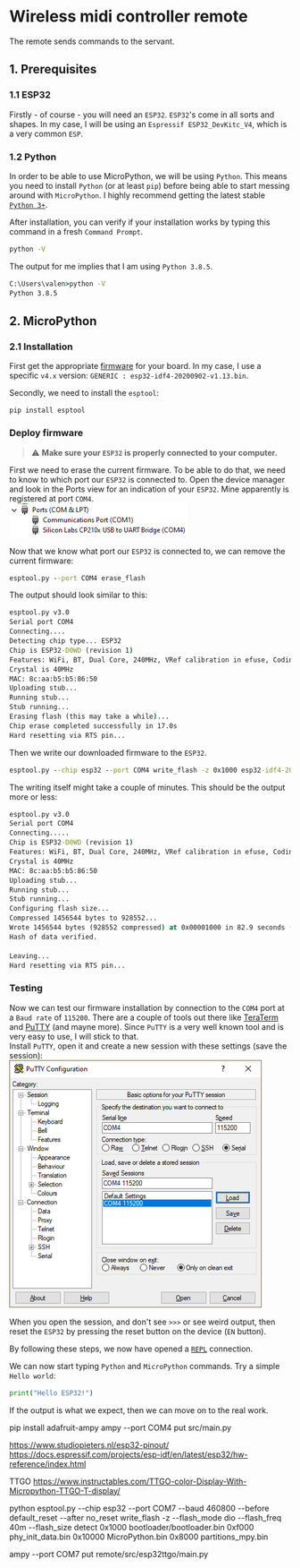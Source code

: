 # Wireless midi controller remote
The remote sends commands to the servant.
## 1. Prerequisites
### 1.1 ESP32
Firstly - of course - you will need an `ESP32`. `ESP32`'s come in all sorts and shapes. In my case, I will be using an `Espressif ESP32_DevKitc_V4`, which is a very common `ESP`.

### 1.2 Python
In order to be able to use MicroPython, we will be using `Python`. This means you need to install `Python` (or at least `pip`) before being able to start messing around with `MicroPython`. I highly recommend getting the latest stable [`Python 3+`](https://www.python.org/downloads/).

After installation, you can verify if your installation works by typing this command in a fresh `Command Prompt`.
```cmd
python -V
```
The output for me implies that I am using `Python 3.8.5`.
```cmd
C:\Users\valen>python -V
Python 3.8.5
```

## 2. MicroPython
### 2.1 Installation
First get the appropriate [firmware](https://micropython.org/download/esp32/) for your board. In my case, I use a specific `v4.x` version: `GENERIC : esp32-idf4-20200902-v1.13.bin`.

Secondly, we need to install the `esptool`: 
```shell script
pip install esptool
```

### Deploy firmware
> :warning: **Make sure your `ESP32` is properly connected to your computer.**

First we need to erase the current firmware. To be able to do that, we need to know to which port our `ESP32` is connected to. Open the device manager and look in the Ports view for an indication of your `ESP32`. Mine apparently is registered at port `COM4`.  
![Device Manager](docs/static/device_manager.png)

Now that we know what port our `ESP32` is connected to, we can remove the current firmware: 
```cmd
esptool.py --port COM4 erase_flash
```

The output should look similar to this:
```cmd
esptool.py v3.0
Serial port COM4
Connecting....
Detecting chip type... ESP32
Chip is ESP32-D0WD (revision 1)
Features: WiFi, BT, Dual Core, 240MHz, VRef calibration in efuse, Coding Scheme None
Crystal is 40MHz
MAC: 8c:aa:b5:b5:86:50
Uploading stub...
Running stub...
Stub running...
Erasing flash (this may take a while)...
Chip erase completed successfully in 17.0s
Hard resetting via RTS pin...
```

Then we write our downloaded firmware to the `ESP32`.
```cmd
esptool.py --chip esp32 --port COM4 write_flash -z 0x1000 esp32-idf4-20200902-v1.13.bin
```

The writing itself might take a couple of minutes. This should be the output more or less:
```cmd
esptool.py v3.0
Serial port COM4
Connecting.....
Chip is ESP32-D0WD (revision 1)
Features: WiFi, BT, Dual Core, 240MHz, VRef calibration in efuse, Coding Scheme None
Crystal is 40MHz
MAC: 8c:aa:b5:b5:86:50
Uploading stub...
Running stub...
Stub running...
Configuring flash size...
Compressed 1456544 bytes to 928552...
Wrote 1456544 bytes (928552 compressed) at 0x00001000 in 82.9 seconds (effective 140.6 kbit/s)...
Hash of data verified.

Leaving...
Hard resetting via RTS pin...
```

### Testing
Now we can test our firmware installation by connection to the `COM4` port at a `Baud rate` of `115200`. There are a couple of tools out there like [TeraTerm](https://ttssh2.osdn.jp/index.html.en) and [PuTTY](https://www.putty.org/) (and mayne more). Since `PuTTY` is a very well known tool and is very easy to use, I will stick to that.  
Install `PuTTY`, open it and create a new session with these settings (save the session):  
![PuTTY session](docs/static/PuTTY.png)

When you open the session, and don't see `>>>` or see weird output, then reset the `ESP32` by pressing the reset button on the device (`EN` button).

By following these steps, we now have opened a [`REPL`](https://en.wikipedia.org/wiki/Read%E2%80%93eval%E2%80%93print_loop) connection.

We can now start typing `Python` and `MicroPython` commands. Try a simple `Hello world`:
```python
print("Hello ESP32!")
```
If the output is what we expect, then we can move on to the real work.



pip install adafruit-ampy
ampy --port COM4 put src/main.py

https://www.studiopieters.nl/esp32-pinout/
https://docs.espressif.com/projects/esp-idf/en/latest/esp32/hw-reference/index.html


TTGO
https://www.instructables.com/TTGO-color-Display-With-Micropython-TTGO-T-display/

python esptool.py --chip esp32 --port COM7 --baud 460800 --before default_reset --after no_reset write_flash -z --flash_mode dio --flash_freq 40m --flash_size detect 0x1000 bootloader/bootloader.bin 0xf000 phy_init_data.bin 0x10000 MicroPython.bin 0x8000 partitions_mpy.bin

ampy --port COM7 put remote/src/esp32ttgo/main.py
